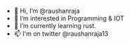 - 👋 Hi, I’m @raushanraja
- 👀 I’m interested in Programming & IOT
- 🌱 I’m currently learning rust.
- 📫 I'm on twitter @raushanraja13
